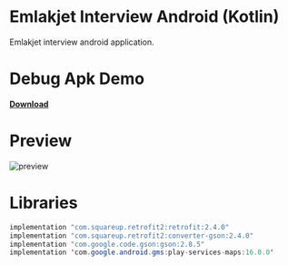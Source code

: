 # Emlakjet Interview Android (Kotlin)

Emlakjet interview android application.

# Debug Apk Demo

**[Download](https://github.com/farukyavuz/EmlakjetInterviewAndroid/raw/master/apk/app-debug.apk)**

# Preview

![preview](https://github.com/farukyavuz/EmlakjetInterviewAndroid/blob/master/preview/preview.gif)

# Libraries

```java
implementation "com.squareup.retrofit2:retrofit:2.4.0"
implementation "com.squareup.retrofit2:converter-gson:2.4.0"
implementation "com.google.code.gson:gson:2.8.5"
implementation 'com.google.android.gms:play-services-maps:16.0.0'
```
